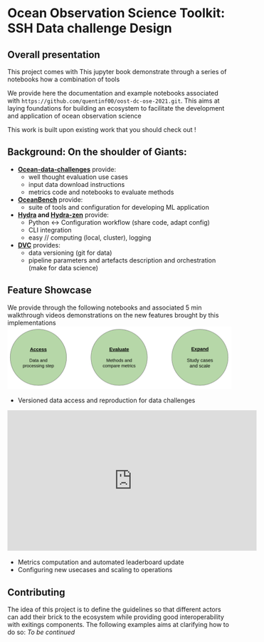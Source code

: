 # Ocean Observation Science Toolkit: SSH Data challenge Design


## Overall presentation
This project comes with 
This jupyter book demonstrate through a series of notebooks how a combination of tools

We provide here the documentation and example notebooks associated with  `https://github.com/quentinf00/oost-dc-ose-2021.git`.
This aims at laying foundations for building an ecosystem to facilitate the development and application of ocean observation science

This work is built upon existing work that you should check out !

## Background: On the shoulder of Giants:
- **[Ocean-data-challenges](https://ocean-data-challenges.github.io/)** provide:
    - well thought evaluation use cases
    - input data download instructions
    - metrics code and notebooks to evaluate methods
-  **[OceanBench](https://jejjohnson.github.io/oceanbench/content/overview.html)** provide:
    -  suite of tools  and configuration for developing ML application
-  **[Hydra](https://hydra.cc/docs/intro/) and [Hydra-zen](https://mit-ll-responsible-ai.github.io/hydra-zen/)** provide:
    -  Python <-> Configuration workflow (share code, adapt config) 
    -  CLI integration
    -  easy // computing (local, cluster), logging 
-  **[DVC](https://dvc.org/doc/use-cases)** provides:
    -  data versioning (git for data)
    -  pipeline parameters and artefacts description and orchestration (make for data science)

## Feature Showcase
We provide through the following notebooks and associated 5 min walkthrough videos demonstrations on the new features brought by this implementations
![](imgs/contrib_doc.png)
- Versioned data access and reproduction for data challenges
<iframe width="560" height="315" src="https://www.youtube.com/embed/9sMfMNRIaJA?si=2r3As5ZdwhrWZkPk" title="YouTube video player" frameborder="0" allow="accelerometer; autoplay; clipboard-write; encrypted-media; gyroscope; picture-in-picture; web-share" referrerpolicy="strict-origin-when-cross-origin" allowfullscreen></iframe>

- Metrics computation and automated leaderboard update
- Configuring new usecases and scaling to operations

## Contributing
The idea of this project is to define the guidelines so that different actors can add their brick to the ecosystem while providing good interoperability with exitings components.
The following examples aims at clarifying how to do so:
_To be continued_


```{tableofcontents}
```
